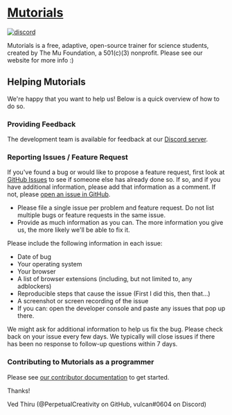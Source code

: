 # [Mutorials](https://www.mutorials.org/)

[![discord](https://img.shields.io/discord/682073068440780810?color=blue&label=discord&style=for-the-badge)](https://discord.gg/vTrEprkTpz)

Mutorials is a free, adaptive, open-source trainer for science students, created by The Mu Foundation, a 501(c)(3) nonprofit. Please see our website for more info :)


## Helping Mutorials
We're happy that you want to help us! Below is a quick overview of how to do so.

### Providing Feedback
The development team is available for feedback at our [Discord server](https://discord.gg/nmuHMQ).

### Reporting Issues / Feature Request
If you've found a bug or would like to propose a feature request, first look at [GitHub Issues](https://github.com/The-Mu-Foundation/Mutorials/issues) to see if someone else has already done so. If so, and if you have additional information, please add that information as a comment. If not, please [open an issue in GitHub](https://github.com/The-Mu-Foundation/Mutorials/issues/new).

- Please file a single issue per problem and feature request. Do not list multiple bugs or feature requests in the same issue.
- Provide as much information as you can. The more information you give us, the more likely we'll be able to fix it.

Please include the following information in each issue:
- Date of bug
- Your operating system
- Your browser
- A list of browser extensions (including, but not limited to, any adblockers)
- Reproducible steps that cause the issue (First I did this, then that...)
- A screenshot or screen recording of the issue
- If you can: open the developer console and paste any issues that pop up there.

We might ask for additional information to help us fix the bug. Please check back on your issue every few days. We typically will close issues if there has been no response to follow-up questions within 7 days.

### Contributing to Mutorials as a programmer
Please see [our contributor documentation](/CONTRIBUTING.md) to get started.

Thanks!

Ved Thiru (@PerpetualCreativity on GitHub, vulcan#0604 on Discord)

